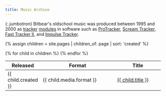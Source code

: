 ```yaml
---
title: Music Archive
---
```


{:.jumbotron}
Bitbear's oldschool music was produced between 1995 and 2000 as [tracker][]
[modules][mod] in software such as [ProTracker], [Scream
Tracker][scream-tracker], [Fast Tracker II][fast-tracker], and [Impulse
Tracker][impulse-tracker].

{% assign children = site.pages | children_of: page | sort: 'created' %}
<table>
  <thead>
    <tr>
      <th title="Release date" width="17%" class="r">Released</th>
      <th>Format</th>
      <th>Title</th>
    </tr>
  </thead>
  <tbody>
  {% for child in children %}
    <tr>
      <td class="r">{{ child.created }}</td>
      <td class="format">{{ child.media.format }}</td>
      <td><a href="{{ child.url }}">{{ child.title }}</a></td>
    </tr>
  {% endfor %}
  </tbody>
</table>

[fast-tracker]: https://en.wikipedia.org/wiki/FastTracker_2
[impulse-tracker]: https://en.wikipedia.org/wiki/Impulse_Tracker
[mod]: https://en.wikipedia.org/wiki/Module_file
[protracker]: https://en.wikipedia.org/wiki/ProTracker
[scream-tracker]: https://en.wikipedia.org/wiki/Scream_Tracker
[tracker]: https://en.wikipedia.org/wiki/Music_tracker
